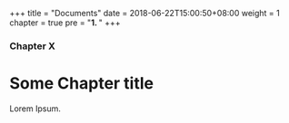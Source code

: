 +++
title = "Documents"
date = 2018-06-22T15:00:50+08:00
weight = 1
chapter = true
pre = "<b>1. </b>"
+++

### Chapter X

# Some Chapter title

Lorem Ipsum.